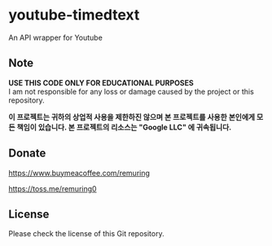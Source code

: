# youtube-timedtext
An API wrapper for Youtube

## Note
**USE THIS CODE ONLY FOR EDUCATIONAL PURPOSES**<br>
I am not responsible for any loss or damage caused by the project or this repository.

__**이 프로젝트는 귀하의 상업적 사용을 제한하진 않으며 본 프로젝트를 사용한 본인에게 모든 책임이 있습니다.
  본 프로젝트의 리소스는 "Google LLC" 에 귀속됩니다.**__

## Donate
https://www.buymeacoffee.com/remuring

https://toss.me/remuring0

## License
Please check the license of this Git repository.

